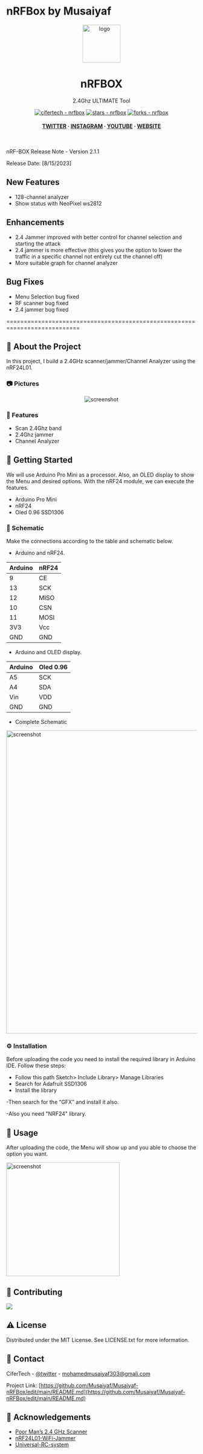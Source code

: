 # nRFBox by Musaiyaf 
<div align="center">

  <img src="https://user-images.githubusercontent.com/62047147/195847997-97553030-3b79-4643-9f2c-1f04bba6b989.png" alt="logo" width="100" height="auto" />
  <h1>nRFBOX</h1>
  
  <p>
    2.4Ghz ULTIMATE Tool
  </p>
  
  
<!-- Badges -->

<a href="https://github.com/Musaiyaf/Musaiyaf-nRFBox?tab=readme-ov-file" title="Go to GitHub repo"><img src="https://img.shields.io/static/v1?label=cifertech&message=nrfbox&color=purple&logo=github" alt="cifertech - nrfbox"></a>
<a href="https://github.com/cifertech/nrfbox"><img src="https://img.shields.io/github/stars/cifertech/nrfbox?style=social" alt="stars - nrfbox"></a>
<a href="https://github.com/cifertech/nrfbox"><img src="https://img.shields.io/github/forks/cifertech/nrfbox?style=social" alt="forks - nrfbox"></a>
   
<h4>
    <a href="https://twitter.com/cifertech1">TWITTER</a>
  <span> · </span>
    <a href="https://www.instagram.com/cifertech/">INSTAGRAM</a>
  <span> · </span>
    <a href="https://www.youtube.com/c/cifertech">YOUTUBE</a>
  <span> · </span>
    <a href="https://cifertech.net/">WEBSITE</a>
  </h4>
</div>

<br />



nRF-BOX Release Note - Version 2.1.1

Release Date: [8/15/2023]

## New Features

- 128-channel analyzer
- Show status with NeoPixel ws2812

## Enhancements

- 2.4 Jammer improved with better control for channel selection and starting the attack
- 2.4 jammer is more effective (this gives you the option to lower the traffic in a specific channel not entirely cut the channel off)
- More suitable graph for channel analyzer

## Bug Fixes

- Menu Selection bug fixed
- RF scanner bug fixed
- 2.4 jammer bug fixed

===========================================================================




  

<!-- About the Project -->
## :star2: About the Project
In this project, I build a 2.4GHz scanner/jammer/Channel Analyzer using the nRF24L01.


<!-- Pictures -->
### :camera: Pictures

<div align="center"> 
  <img src="https://user-images.githubusercontent.com/62047147/206877956-d8b08ef5-fdc4-4f3d-a5c2-49f01483b8cb.jpg" alt="screenshot" />
</div>


<!-- Features -->
### :dart: Features

- Scan 2.4Ghz band
- 2.4Ghz jammer
- Channel Analyzer

<!-- Getting Started -->
## 	:toolbox: Getting Started

We will use Arduino Pro Mini as a processor. Also, an OLED display to show the Menu and desired options. With the nRF24 module, we can execute the features. 

- Arduino Pro Mini
- nRF24
- Oled 0.96 SSD1306

<!-- Schematic -->
### :electric_plug: Schematic
Make the connections according to the table and schematic below.

* Arduino and nRF24.

| Arduino| nRF24|  
| ----   | -----|
| 9  | CE   |
| 13 | SCK  |
| 12 | MISO |
| 10 | CSN  |
| 11 | MOSI |
| 3V3 | Vcc |
| GND | GND |


* Arduino and OLED display.

| Arduino| Oled 0.96|
| ----   | -----|
| A5  | SCK |
| A4 | SDA  |
| Vin | VDD |
| GND | GND |

 
* Complete Schematic

<img src="https://user-images.githubusercontent.com/62047147/206878457-5e729716-5ee7-4f6b-97f5-b45559d7cc2a.png" alt="screenshot" width="800" height="auto" />


<!-- Installation -->
### :gear: Installation

Before uploading the code you need to install the required library in Arduino IDE. Follow these steps:

- Follow this path Sketch> Include Library> Manage Libraries
- Search for Adafruit SSD1306
- Install the library

-Then search for the “GFX” and install it also.

-Also you need "NRF24" library.
   
<!-- Usage -->
## :eyes: Usage

After uploading the code, the Menu will show up and you able to choose the option you want.

<img src="https://user-images.githubusercontent.com/62047147/206902220-c793003a-2a08-4eb2-8154-6182c203cf49.jpg" alt="screenshot" width="300" height="auto" />


<!-- Contributing -->
## :wave: Contributing

<a href="https://github.com/cifertech/nrfbox/graphs/contributors">
  <img src="https://contrib.rocks/image?repo=cifertech/nrfbox" />
</a>


<!-- License -->
## :warning: License

Distributed under the MIT License. See LICENSE.txt for more information.


<!-- Contact -->
## :handshake: Contact

CiferTech - [@twitter](https://twitter.com/cifertech1) - mohamedmusaiyaf303@gmali.com

Project Link: [https://github.com/Musaiyaf/Musaiyaf-nRFBox/edit/main/README.md](https://github.com/Musaiyaf/Musaiyaf-nRFBox/edit/main/README.md)

<!-- Acknowledgments -->
## :gem: Acknowledgements 

 - [Poor Man’s 2.4 GHz Scanner](https://forum.arduino.cc/t/poor-mans-2-4-ghz-scanner/54846)
 - [nRF24L01-WiFi-Jammer](https://github.com/hugorezende/nRF24L01-WiFi-Jammer)
 - [Universal-RC-system](https://github.com/alexbeliaev/Universal-RC-system/tree/master)


